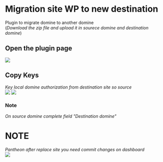 # Migration site WP to new destination
Plugin to migrate domine to another domine<br>
(*Download the zip file and upload it in sourece domine and destination domine*)

## Open the plugin page
<img src="https://i.ibb.co/HKw1Sqc/migrator-page.png" />

## Copy Keys
*Key local domine authorization from destination site so source*<br>
<img src="https://i.ibb.co/6mZhBfQ/dest.png" />
<img src="https://i.ibb.co/kywtv2g/src.png" />
### Note
*On source domine complete field "Destination domine"*

# NOTE
*Pantheon after replace site you need commit changes on dashboard*
<br>
<img src="https://i.ibb.co/q7J3yvg/pantheon2.png" />
